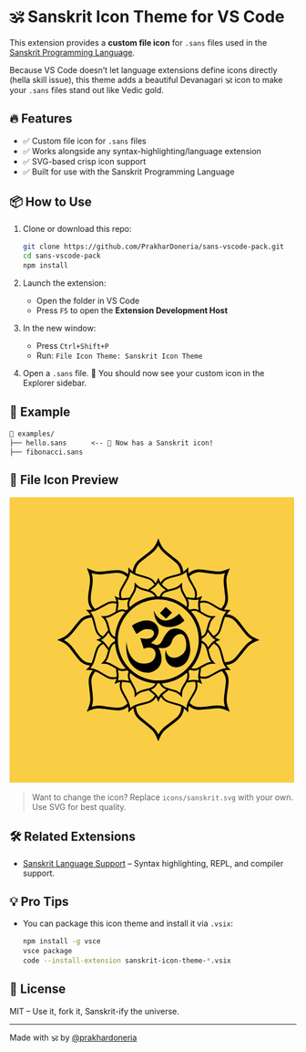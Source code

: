 # 🕉 Sanskrit Icon Theme for VS Code

This extension provides a **custom file icon** for `.sans` files used in the [Sanskrit Programming Language](https://github.com/prakhardoneria/sanskrit-lang). 

Because VS Code doesn’t let language extensions define icons directly (hella skill issue), this theme adds a beautiful Devanagari 🕉️ icon to make your `.sans` files stand out like Vedic gold.

## 🔥 Features

- ✅ Custom file icon for `.sans` files
- ✅ Works alongside any syntax-highlighting/language extension
- ✅ SVG-based crisp icon support
- ✅ Built for use with the Sanskrit Programming Language

## 📦 How to Use

1. Clone or download this repo:

   ```bash
   git clone https://github.com/PrakharDoneria/sans-vscode-pack.git
   cd sans-vscode-pack
   npm install
   ```

2. Launch the extension:

   * Open the folder in VS Code
   * Press `F5` to open the **Extension Development Host**

3. In the new window:

   * Press `Ctrl+Shift+P`
   * Run: `File Icon Theme: Sanskrit Icon Theme`

4. Open a `.sans` file.
   🎉 You should now see your custom icon in the Explorer sidebar.

## 🧪 Example

```plaintext
📁 examples/
├── hello.sans      <-- 👀 Now has a Sanskrit icon!
├── fibonacci.sans
```

## 📁 File Icon Preview

![icon](https://github.com/PrakharDoneria/sans-vscode-pack/raw/HEAD/icons/sanskrit.png)

> Want to change the icon? Replace `icons/sanskrit.svg` with your own. Use SVG for best quality.

## 🛠 Related Extensions

* [Sanskrit Language Support](https://github.com/prakhardoneria/sanskrit-lang) – Syntax highlighting, REPL, and compiler support.

## 💡 Pro Tips

* You can package this icon theme and install it via `.vsix`:

  ```bash
  npm install -g vsce
  vsce package
  code --install-extension sanskrit-icon-theme-*.vsix
  ```

## 🔗 License

MIT – Use it, fork it, Sanskrit-ify the universe.

---

Made with 🕉 by [@prakhardoneria](https://github.com/prakhardoneria)